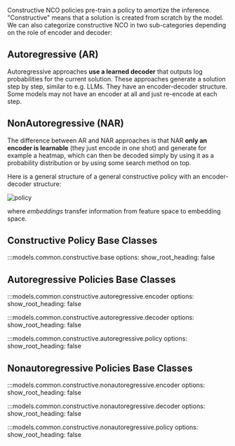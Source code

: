 Constructive NCO policies pre-train a policy to amortize the inference. "Constructive" means that a solution is created from scratch by the model. We can also categorize constructive NCO in two sub-categories depending on the role of encoder and decoder:

## Autoregressive (AR)
Autoregressive approaches **use a learned decoder** that outputs log probabilities for the current solution. These approaches generate a solution step by step, similar to e.g. LLMs. They have an encoder-decoder structure. Some models may not have an encoder at all and just re-encode at each step.

## NonAutoregressive (NAR)
The difference between AR and NAR approaches is that NAR **only an encoder is learnable** (they just encode in one shot) and generate for example a heatmap, which can then be decoded simply by using it as a probability distribution or by using some search method on top.

Here is a general structure of a general constructive policy with an encoder-decoder structure:

<img class="full-img" alt="policy" src="https://user-images.githubusercontent.com/48984123/281976545-ca88f159-d0b3-459e-8fd9-89799be9d1b0.png">


where _embeddings_ transfer information from feature space to embedding space.



## Constructive Policy Base Classes

:::models.common.constructive.base
    options:
      show_root_heading: false

## Autoregressive Policies Base Classes

:::models.common.constructive.autoregressive.encoder
    options:
      show_root_heading: false

:::models.common.constructive.autoregressive.decoder
    options:
      show_root_heading: false

:::models.common.constructive.autoregressive.policy
    options:
      show_root_heading: false

## Nonautoregressive Policies Base Classes

:::models.common.constructive.nonautoregressive.encoder
    options:
      show_root_heading: false

:::models.common.constructive.nonautoregressive.decoder
    options:
      show_root_heading: false

:::models.common.constructive.nonautoregressive.policy
    options:
      show_root_heading: false